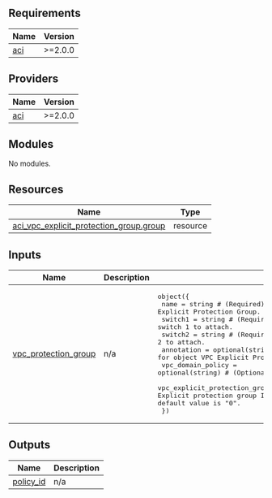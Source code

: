 <!-- BEGIN_TF_DOCS -->
## Requirements

| Name | Version |
|------|---------|
| <a name="requirement_aci"></a> [aci](#requirement\_aci) | >=2.0.0 |

## Providers

| Name | Version |
|------|---------|
| <a name="provider_aci"></a> [aci](#provider\_aci) | >=2.0.0 |

## Modules

No modules.

## Resources

| Name | Type |
|------|------|
| [aci_vpc_explicit_protection_group.group](https://registry.terraform.io/providers/CiscoDevNet/aci/latest/docs/resources/vpc_explicit_protection_group) | resource |

## Inputs

| Name | Description | Type | Default | Required |
|------|-------------|------|---------|:--------:|
| <a name="input_vpc_protection_group"></a> [vpc\_protection\_group](#input\_vpc\_protection\_group) | n/a | <pre>object({<br>    name                              = string # (Required) Name of Object VPC Explicit Protection Group.<br>    switch1                           = string # (Required) Node Id of switch 1 to attach.<br>    switch2                           = string # (Required) Node Id of switch 2 to attach.<br>    annotation                        = optional(string) # (Optional) Annotation for object VPC Explicit Protection Group.<br>    vpc_domain_policy                 = optional(string) # (Optional) VPC domain policy name.<br>    vpc_explicit_protection_group_id  = optional(number) # (Optional) Explicit protection group ID. Integer values are allowed between 1-1000. default value is "0".<br>  })</pre> | n/a | yes |

## Outputs

| Name | Description |
|------|-------------|
| <a name="output_policy_id"></a> [policy\_id](#output\_policy\_id) | n/a |
<!-- END_TF_DOCS -->